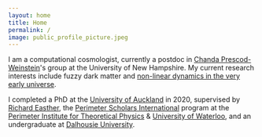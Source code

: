 ```yaml
---
layout: home
title: Home
permalink: /
image: public_profile_picture.jpeg
---
```


I am a computational cosmologist, currently a postdoc in [Chanda Prescod-Weinstein](https://ceps.unh.edu/person/chanda-prescod-weinstein)'s group at the University of New Hampshire.
My current research interests include fuzzy dark matter and [non-linear dynamics in the very early universe](https://doi.org/10.1103/PhysRevLett.124.061301).


I completed a PhD at the [University of Auckland](https://www.auckland.ac.nz/) in 2020, supervised by [Richard Easther](https://profiles.auckland.ac.nz/r-easther), the [Perimeter Scholars International](https://www.perimeterinstitute.ca/training/about-psi) program at the [Perimeter Institute for Theoretical Physics](https://www.perimeterinstitute.ca) & [University of Waterloo](https://www.uwaterloo.ca), and an undergraduate at [Dalhousie University](https://www.dal.ca).
